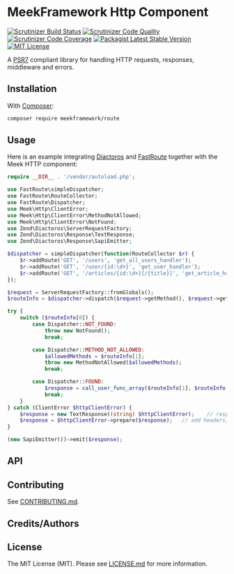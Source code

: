 # MeekFramework Http Component

[![Scrutinizer Build Status][scrutinizer-build-image]][scrutinizer-build-url]
[![Scrutinizer Code Quality][scrutinizer-code-quality-image]][scrutinizer-code-quality-url]
[![Scrutinizer Code Coverage][scrutinizer-code-coverage-image]][scrutinizer-code-coverage-url]
[![Packagist Latest Stable Version][packagist-image]][packagist-url]
[![MIT License][license-image]][license-url]

A [PSR7](http://www.php-fig.org/psr/psr-7/) compliant library for handling HTTP requests, responses, middleware and errors.

## Installation

With [Composer](https://getcomposer.org/):

```bash
composer require meekframework/route
```

## Usage

Here is an example integrating [Diactoros](https://github.com/zendframework/zend-diactoros) and [FastRoute](https://github.com/nikic/FastRoute) together with the Meek HTTP component:

```php
require __DIR__ . '/vendor/autoload.php';

use FastRoute\simpleDispatcher;
use FastRoute\RouteCollector;
use FastRoute\Dispatcher;
use Meek\Http\ClientError;
use Meek\Http\ClientError\MethodNotAllowed;
use Meek\Http\ClientError\NotFound;
use Zend\Diactoros\ServerRequestFactory;
use Zend\Diactoros\Response\TextResponse;
use Zend\Diactoros\Response\SapiEmitter;

$dispatcher = simpleDispatcher(function(RouteCollector $r) {
    $r->addRoute('GET', '/users', 'get_all_users_handler');
    $r->addRoute('GET', '/user/{id:\d+}', 'get_user_handler');
    $r->addRoute('GET', '/articles/{id:\d+}[/{title}]', 'get_article_handler');
});

$request = ServerRequestFactory::fromGlobals();
$routeInfo = $dispatcher->dispatch($request->getMethod(), $request->getRequestTarget());

try {
    switch ($routeInfo[0]) {
        case Dispatcher::NOT_FOUND:
            throw new NotFound();
            break;

        case Dispatcher::METHOD_NOT_ALLOWED:
            $allowedMethods = $routeInfo[1];
            throw new MethodNotAllowed($allowedMethods);
            break;

        case Dispatcher::FOUND:
            $response = call_user_func_array($routeInfo[1], $routeInfo[2]);
            break;
    }
} catch (ClientError $httpClientError) {
    $response = new TextResponse((string) $httpClientError);    // response body...
    $response = $httpClientError->prepare($response);   // add headers, code, etc...
}

(new SapiEmitter())->emit($response);
```

## API

## Contributing

See [CONTRIBUTING.md](CONTRIBUTING.md).

## Credits/Authors

## License

The MIT License (MIT). Please see [LICENSE.md](LICENSE.md) for more information.

[scrutinizer-build-url]: https://scrutinizer-ci.com/g/meekframework/http/build-status/master
[scrutinizer-build-image]: https://scrutinizer-ci.com/g/meekframework/http/badges/build.png?b=master
[scrutinizer-code-quality-url]: https://scrutinizer-ci.com/g/meekframework/http/?branch=master
[scrutinizer-code-quality-image]: https://scrutinizer-ci.com/g/meekframework/http/badges/quality-score.png?b=master
[scrutinizer-code-coverage-url]: https://scrutinizer-ci.com/g/meekframework/http/?branch=master
[scrutinizer-code-coverage-image]: https://scrutinizer-ci.com/g/meekframework/http/badges/coverage.png?b=master
[packagist-url]: https://packagist.org/packages/meekframework/http
[packagist-image]: https://img.shields.io/packagist/v/meekframework/http.svg
[license-url]: https://raw.githubusercontent.com/meekframework/http/master/LICENSE.md
[license-image]: https://img.shields.io/badge/license-MIT-blue.svg
